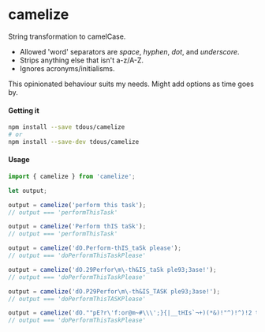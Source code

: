# camelize
String transformation to camelCase.

- Allowed 'word' separators are *space*, *hyphen*, *dot*, and *underscore*.
- Strips anything else that isn't a-z/A-Z.
- Ignores acronyms/initialisms.

This opinionated behaviour suits my needs. Might add options as time goes by.

#### Getting it

```sh
npm install --save tdous/camelize
# or
npm install --save-dev tdous/camelize
```

#### Usage

```javascript
import { camelize } from 'camelize';

let output;

output = camelize('perform this task');
// output === 'performThisTask'

output = camelize('Perform thIS taSk');
// output === 'performThisTask'

output = camelize('dO.Perform-thIS_taSk please');
// output === 'doPerformThisTaskPlease'

output = camelize('dO.29Perfor\m\-th&IS_taSk ple93;3ase!');
// output === 'doPerformThisTaskPlease'

output = camelize('dO.P29Perfor\m\-th&IS_TASK ple93;3ase!');
// output === 'doPerformThisTASKPlease'

output = camelize('dO.""pE?r\'f:or@m~#\\\';}{|__tHIs`¬+)(*&)!"^)!^)!2 task8/?.,><#--plE&£$Ase---');
// output === 'doPerformThisTaskPlease'
```